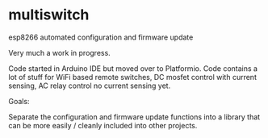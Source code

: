 # multiswitch
esp8266 automated configuration and firmware update

Very much a work in progress.

Code started in Arduino IDE but moved over to Platformio.
Code contains a lot of stuff for WiFi based remote switches, DC mosfet control with current sensing, AC relay control no current sensing yet.

Goals:

Separate the configuration and firmware update functions into a library that can be more easily / cleanly included into other projects.
